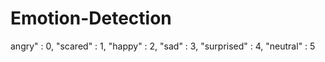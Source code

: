 # Emotion-Detection

angry" : 0, "scared" : 1, "happy" : 2, "sad" : 3, "surprised" : 4, "neutral" : 5
